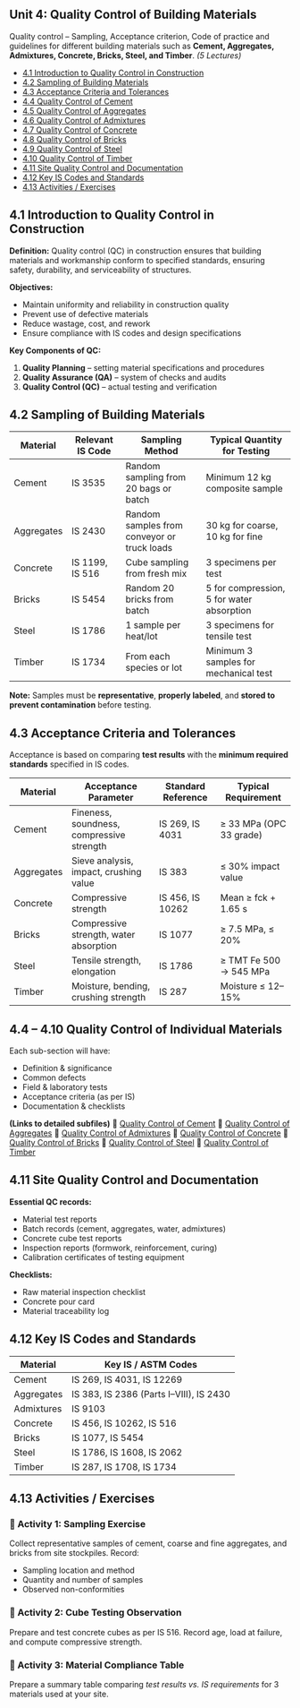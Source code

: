 ## **Unit 4: Quality Control of Building Materials**

Quality control – Sampling, Acceptance criterion, Code of practice and guidelines for different building materials such as **Cement, Aggregates, Admixtures, Concrete, Bricks, Steel, and Timber**. *(5 Lectures)*

* [4.1 Introduction to Quality Control in Construction](#41-introduction-to-quality-control-in-construction)
* [4.2 Sampling of Building Materials](#42-sampling-of-building-materials)
* [4.3 Acceptance Criteria and Tolerances](#43-acceptance-criteria-and-tolerances)
* [4.4 Quality Control of Cement](#44-quality-control-of-cement)
* [4.5 Quality Control of Aggregates](#45-quality-control-of-aggregates)
* [4.6 Quality Control of Admixtures](#46-quality-control-of-admixtures)
* [4.7 Quality Control of Concrete](#47-quality-control-of-concrete)
* [4.8 Quality Control of Bricks](#48-quality-control-of-bricks)
* [4.9 Quality Control of Steel](#49-quality-control-of-steel)
* [4.10 Quality Control of Timber](#410-quality-control-of-timber)
* [4.11 Site Quality Control and Documentation](#411-site-quality-control-and-documentation)
* [4.12 Key IS Codes and Standards](#412-key-is-codes-and-standards)
* [4.13 Activities / Exercises](#413-activities--exercises)

## **4.1 Introduction to Quality Control in Construction**

**Definition:**
Quality control (QC) in construction ensures that building materials and workmanship conform to specified standards, ensuring safety, durability, and serviceability of structures.

**Objectives:**

* Maintain uniformity and reliability in construction quality
* Prevent use of defective materials
* Reduce wastage, cost, and rework
* Ensure compliance with IS codes and design specifications

**Key Components of QC:**

1. **Quality Planning** – setting material specifications and procedures
2. **Quality Assurance (QA)** – system of checks and audits
3. **Quality Control (QC)** – actual testing and verification

## **4.2 Sampling of Building Materials**

| **Material** | **Relevant IS Code** | **Sampling Method**                         | **Typical Quantity for Testing**          |
| ------------ | -------------------- | ------------------------------------------- | ----------------------------------------- |
| Cement       | IS 3535              | Random sampling from 20 bags or batch       | Minimum 12 kg composite sample            |
| Aggregates   | IS 2430              | Random samples from conveyor or truck loads | 30 kg for coarse, 10 kg for fine          |
| Concrete     | IS 1199, IS 516      | Cube sampling from fresh mix                | 3 specimens per test                      |
| Bricks       | IS 5454              | Random 20 bricks from batch                 | 5 for compression, 5 for water absorption |
| Steel        | IS 1786              | 1 sample per heat/lot                       | 3 specimens for tensile test              |
| Timber       | IS 1734              | From each species or lot                    | Minimum 3 samples for mechanical test     |

**Note:** Samples must be **representative**, **properly labeled**, and **stored to prevent contamination** before testing.

## **4.3 Acceptance Criteria and Tolerances**

Acceptance is based on comparing **test results** with the **minimum required standards** specified in IS codes.

| **Material** | **Acceptance Parameter**                  | **Standard Reference** | **Typical Requirement** |
| ------------ | ----------------------------------------- | ---------------------- | ----------------------- |
| Cement       | Fineness, soundness, compressive strength | IS 269, IS 4031        | ≥ 33 MPa (OPC 33 grade) |
| Aggregates   | Sieve analysis, impact, crushing value    | IS 383                 | ≤ 30% impact value      |
| Concrete     | Compressive strength                      | IS 456, IS 10262       | Mean ≥ fck + 1.65 s     |
| Bricks       | Compressive strength, water absorption    | IS 1077                | ≥ 7.5 MPa, ≤ 20%        |
| Steel        | Tensile strength, elongation              | IS 1786                | ≥ TMT Fe 500 → 545 MPa  |
| Timber       | Moisture, bending, crushing strength      | IS 287                 | Moisture ≤ 12–15%       |

## **4.4 – 4.10 Quality Control of Individual Materials**

Each sub-section will have:

* Definition & significance
* Common defects
* Field & laboratory tests
* Acceptance criteria (as per IS)
* Documentation & checklists

**(Links to detailed subfiles)**
📖 [Quality Control of Cement](Unit_4/QC_Cement.md)
📖 [Quality Control of Aggregates](Unit_4/QC_Aggregates.md)
📖 [Quality Control of Admixtures](Unit_4/QC_Admixtures.md)
📖 [Quality Control of Concrete](Unit_4/QC_Concrete.md)
📖 [Quality Control of Bricks](Unit_4/QC_Bricks.md)
📖 [Quality Control of Steel](Unit_4/QC_Steel.md)
📖 [Quality Control of Timber](Unit_4/QC_Timber.md)

## **4.11 Site Quality Control and Documentation**

**Essential QC records:**

* Material test reports
* Batch records (cement, aggregates, water, admixtures)
* Concrete cube test reports
* Inspection reports (formwork, reinforcement, curing)
* Calibration certificates of testing equipment

**Checklists:**

* Raw material inspection checklist
* Concrete pour card
* Material traceability log

## **4.12 Key IS Codes and Standards**

| **Material** | **Key IS / ASTM Codes**                 |
| ------------ | --------------------------------------- |
| Cement       | IS 269, IS 4031, IS 12269               |
| Aggregates   | IS 383, IS 2386 (Parts I–VIII), IS 2430 |
| Admixtures   | IS 9103                                 |
| Concrete     | IS 456, IS 10262, IS 516                |
| Bricks       | IS 1077, IS 5454                        |
| Steel        | IS 1786, IS 1608, IS 2062               |
| Timber       | IS 287, IS 1708, IS 1734                |

## **4.13 Activities / Exercises**

### 🔹 Activity 1: Sampling Exercise

Collect representative samples of cement, coarse and fine aggregates, and bricks from site stockpiles. Record:

* Sampling location and method
* Quantity and number of samples
* Observed non-conformities

### 🔹 Activity 2: Cube Testing Observation

Prepare and test concrete cubes as per IS 516.
Record age, load at failure, and compute compressive strength.

### 🔹 Activity 3: Material Compliance Table

Prepare a summary table comparing *test results vs. IS requirements* for 3 materials used at your site.


